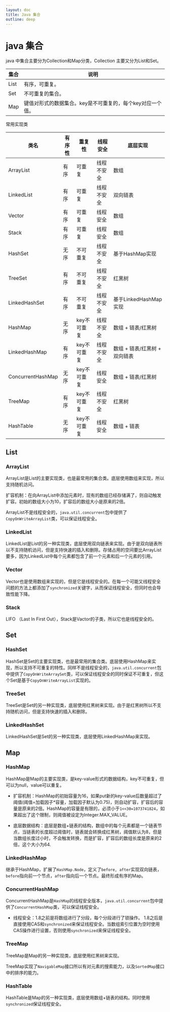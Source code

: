 ```yaml
---
layout: doc
title: Java 集合
outline: deep
---
```



# java 集合

java 中集合主要分为Collection和Map分类，Collection 主要又分为List和Set。

| 集合 | 说明 |
| --- | --- |
| List | 有序，可重复。 |
| Set | 不可重复的集合。 |
| Map | 键值对形式的数据集合。key是不可重复的，每个key对应一个值。

常用实现类

| 类名          | 有序性  | 重复性     | 线程安全   | 底层实现              |
| ---           | ---    | ---        | ---       | ---                  |
| ArrayList     | 有序   | 可重复      | 线程不安全 | 数组                 |
| LinkedList    | 有序   | 可重复      | 线程不安全 | 双向链表             |
| Vector        | 有序   | 可重复      | 线程安全   | 数组                 |
| Stack         | 有序   | 可重复      | 线程安全   | 数组                 |
| HashSet       | 无序   | 不可重复    | 线程不安全 | 基于HashMap实现       |
| TreeSet       | 有序   | 不可重复    | 线程不安全 | 红黑树                |
| LinkedHashSet | 有序   | 不可重复    | 线程不安全 | 基于LinkedHashMap实现 |
| HashMap       | 无序   | key不可重复 | 线程不安全 | 数组 + 链表/红黑树    |
| LinkedHashMap | 有序   | key不可重复 | 线程不安全 | 数组 + 链表/红黑树 + 双向链表    |
| ConcurrentHashMap | 无序   | key不可重复 | 线程安全   | 数组 + 链表/红黑树    |
| TreeMap       | 有序   | key不可重复 | 线程不安全 | 红黑树               |
| HashTable     | 无序   | key不可重复 | 线程安全   | 数组 + 链表          |



## List

### ArrayList

ArrayList是List的主要实现类，也是最常用的集合类。底层使用数组来实现，所以支持随机访问。

扩容机制：在向ArrayList中添加元素时，现有的数组已经存储满了，则自动触发扩容。初始的数组大小为10，扩容后的数组大小是原来的2倍。

ArrayList不是线程安全的，`java.util.concurrent`包中提供了`CopyOnWriteArrayList`类，可以保证线程安全。

### LinkedList

LinkedList是List的另一种实现类，底层使用双向链表来实现。由于是双向链表所以不支持随机访问，但是支持快速的插入和删除。存储占用的空间要比ArrayList要多，因为LinkedList中每个元素都包含了前一个元素和后一个元素的引用。

### Vector

Vector也是使用数组来实现的，但是它是线程安全的。在每一个可能又线程安全问题的方法上都添加了`synchronized`关键字，从而保证线程安全，但同时也会导致性能下降。


### Stack

LIFO （Last In First Out），Stack是Vactor的子类，所以它也是线程安全的。

## Set

### HashSet

HashSet是Set的主要实现类，也是最常用的集合类。底层使用HashMap来实现，所以支持不可重复的特性。同样不是线程安全的，`java.util.concurrent`包中提供了`CopyOnWriteArraySet`类，可以保证线程安全的同时保证不可重复，但这个Set是基于`CopyOnWriteArrayList`实现的。


### TreeSet

TreeSet是Set的另一种实现类，底层使用红黑树来实现。由于是红黑树所以不支持随机访问，但是支持快速的插入和删除。

### LinkedHashSet

LinkedHashSet是Set的另一种实现类，底层使用LinkedHashMap来实现。

## Map

### HashMap

HashMap是Map的主要实现类，是key-value形式的数据结构，key不可重复，但可以为null，value可以重复。

- 扩容机制：HashMap的初始容量为16，如果put新的key-value后数量超过了阈值(阈值=加载因子*容量，加载因子默认为0.75)，则自动扩容，扩容后的容量是原来的2倍。HashMap的容量是有限的，必须小于`1<<30=1073741824`，如果超出了这个限制，则阈值被设定为Integer.MAX_VALUE。

- 底层数据结构：底层是数组+链表的结构，数组中的每个元素都是一个链表节点，当链表的长度超过阈值时，链表就会转换成红黑树，阈值默认为8，但是当数组长度过小时，不会触发转换，而是扩容，扩容后的数组长度是原来的2倍，这个大小为64.



### LinkedHashMap

继承于HashMap，扩展了`HashMap.Node`，定义了`before, after`实现双向链表，`before`指向前一个节点，`after`指向后一个节点。最终形成有序的Map。



### ConcurrentHashMap

ConcurrentHashMap是`HashMap`的线程安全版本，`java.util.concurrent`包中提供了`ConcurrentHashMap`类，可以保证线程安全。

- 线程安全：1.8之前是将数组进行了分段，每个分段进行了锁操作。 1.8之后是直接使用CAS和`synchronized`来保证线程安全。当数组索引位置为空时使用CAS操作进行设置，否则使用`synchronized`来保证线程安全。

### TreeMap

TreeMap是Map的另一种实现类，底层使用红黑树来实现。

TreeMap实现了`NavigableMap`接口所以有对元素的搜索能力，以及`SortedMap`接口中的排序的能力。

### HashTable

HashTable是Map的另一种实现类，底层使用数组+链表的结构。同时使用`synchronized`保证线程安全。


